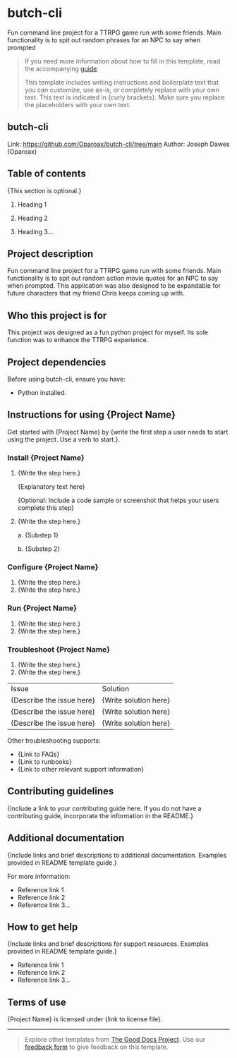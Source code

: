 # butch-cli
Fun command line project for a TTRPG game run with some friends. Main functionality is to spit out random phrases for an NPC to say when prompted

> If you need more information about how to fill in this template, read the accompanying [guide](./guide_readme.md).
>
> This template includes writing instructions and boilerplate text that you can customize, use as-is, or completely replace with your own text. This text is indicated in {curly brackets}. Make sure you replace the placeholders with your own text.

## butch-cli
Link: https://github.com/Oparoax/butch-cli/tree/main
Author: Joseph Dawes (Oparoax)

## Table of contents

{This section is optional.}

1. Heading 1

2. Heading 2

3. Heading 3...

## Project description
Fun command line project for a TTRPG game run with some friends. Main functionality is to spit out random action movie quotes for an NPC to say when prompted. This application was also designed to be expandable for future characters that my friend Chris keeps coming up with. 

## Who this project is for
This project was designed as a fun python project for myself. Its sole function was to enhance the TTRPG experience.

## Project dependencies

Before using butch-cli, ensure you have:

* Python installed.

## Instructions for using {Project Name}

Get started with {Project Name} by {write the first step a user needs to start using the project. Use a verb to start.}.

### Install {Project Name}

1. {Write the step here.}

    {Explanatory text here}

    {Optional: Include a code sample or screenshot that helps your users complete this step}

2. {Write the step here.}

    a. {Substep 1}

    b. {Substep 2}

### Configure {Project Name}

1. {Write the step here.}
2. {Write the step here.}

### Run {Project Name}

1. {Write the step here.}
2. {Write the step here.}

### Troubleshoot {Project Name}

1. {Write the step here.}
2. {Write the step here.}

<table>
  <tr>
   <td>
    Issue
   </td>
   <td>
    Solution
   </td>
  </tr>
  <tr>
   <td>
    {Describe the issue here}
   </td>
   <td>
    {Write solution here}
   </td>
  </tr>
  <tr>
   <td>
    {Describe the issue here}
   </td>
   <td>
    {Write solution here}
   </td>
  </tr>
  <tr>
   <td>
    {Describe the issue here}
   </td>
   <td>
    {Write solution here}
   </td>
  </tr>
</table>

Other troubleshooting supports:

* {Link to FAQs}
* {Link to runbooks}
* {Link to other relevant support information}

## Contributing guidelines

{Include a link to your contributing guide here. If you do not have a contributing guide, incorporate the information in the README.}

## Additional documentation

{Include links and brief descriptions to additional documentation. Examples provided in README template guide.}

For more information:

* Reference link 1
* Reference link 2
* Reference link 3...

## How to get help

{Include links and brief descriptions for support resources. Examples provided in README template guide.}

* Reference link 1
* Reference link 2
* Reference link 3...

## Terms of use

{Project Name} is licensed under {link to license file}.

---

> Explore other templates from [The Good Docs Project](https://thegooddocsproject.dev/). Use our [feedback form](https://thegooddocsproject.dev/feedback/?template=Readme) to give feedback on this template.


